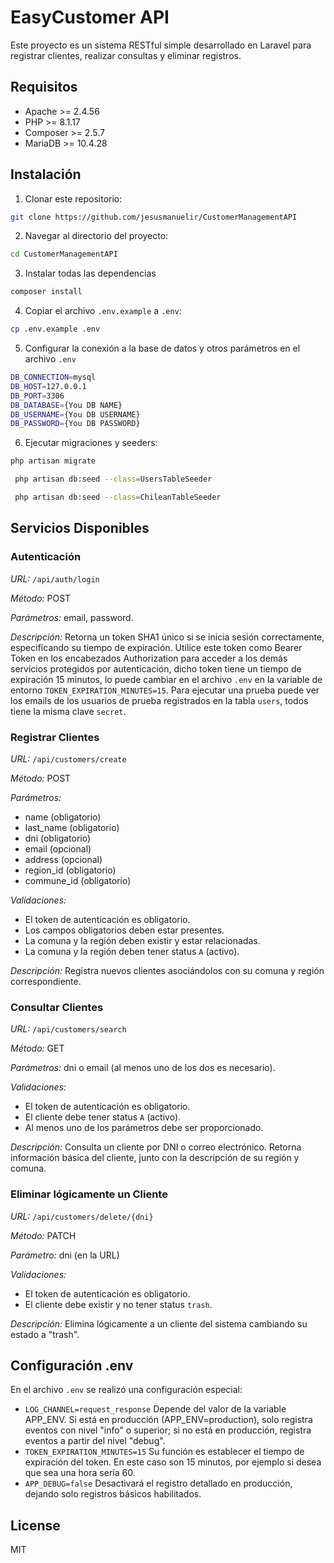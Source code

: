 # EasyCustomer API

Este proyecto es un sistema RESTful simple desarrollado en Laravel para registrar clientes, realizar consultas y eliminar registros.

## Requisitos

- Apache >= 2.4.56
- PHP >= 8.1.17
- Composer >= 2.5.7
- MariaDB >= 10.4.28

## Instalación

1. Clonar este repositorio: 
```sh 
git clone https://github.com/jesusmanuelir/CustomerManagementAPI
```
2. Navegar al directorio del proyecto: 
```sh 
cd CustomerManagementAPI
```
3. Instalar todas las dependencias
```sh
composer install
```
4. Copiar el archivo `.env.example` a `.env`: 
```sh 
cp .env.example .env
```
5. Configurar la conexión a la base de datos y otros parámetros en el archivo `.env`
```sh 
DB_CONNECTION=mysql
DB_HOST=127.0.0.1
DB_PORT=3306
DB_DATABASE={You DB NAME}
DB_USERNAME={You DB USERNAME}
DB_PASSWORD={You DB PASSWORD}
```
6. Ejecutar migraciones y seeders: 
```sh 
php artisan migrate
```
```sh
 php artisan db:seed --class=UsersTableSeeder
``` 
```sh
 php artisan db:seed --class=ChileanTableSeeder
 ```

## Servicios Disponibles

### Autenticación

*URL:* `/api/auth/login`

*Método:* POST

*Parámetros:* email, password.

*Descripción:* Retorna un token SHA1 único si se inicia sesión correctamente, especificando su tiempo de expiración. Utilice este token como Bearer Token en los encabezados Authorization para acceder a los demás servicios protegidos por autenticación, dicho token tiene un tiempo de expiración 15 minutos, lo puede cambiar en el archivo `.env` en la variable de entorno `TOKEN_EXPIRATION_MINUTES=15`.
Para ejecutar una prueba puede ver los emails de los usuarios de prueba registrados en la tabla `users`, todos tiene la misma clave `secret`.

### Registrar Clientes 

*URL:* `/api/customers/create`

*Método:* POST

*Parámetros:*
- name (obligatorio)
- last_name (obligatorio)
- dni (obligatorio)
- email (opcional)
- address (opcional)
- region_id (obligatorio)
- commune_id (obligatorio)

*Validaciones:*
- El token de autenticación es obligatorio.
- Los campos obligatorios deben estar presentes.
- La comuna y la región deben existir y estar relacionadas.
- La comuna y la región deben tener status `A` (activo).

*Descripción:* Registra nuevos clientes asociándolos con su comuna y región correspondiente.

### Consultar Clientes

*URL:* `/api/customers/search`

*Método:* GET

*Parámetros:* dni o email (al menos uno de los dos es necesario).

*Validaciones:*
- El token de autenticación es obligatorio.
- El cliente debe tener status `A` (activo).
- Al menos uno de los parámetros debe ser proporcionado.

*Descripción:* Consulta un cliente por DNI o correo electrónico. Retorna información básica del cliente, junto con la descripción de su región y comuna.

### Eliminar lógicamente un Cliente

*URL:* `/api/customers/delete/{dni}`

 *Método:* PATCH

 *Parámetro:* dni (en la URL)
 
 *Validaciones:*
 - El token de autenticación es obligatorio.
 - El cliente debe existir y no tener status `trash`.

*Descripción:* Elimina lógicamente a un cliente del sistema cambiando su estado a "trash".
## Configuración .env
En el archivo `.env` se realizó una configuración especial:
- `LOG_CHANNEL=request_response` Depende del valor de la variable APP_ENV. Si está en producción (APP_ENV=production), solo registra eventos con nivel "info" o superior; si no está en producción, registra eventos a partir del nivel "debug".
- `TOKEN_EXPIRATION_MINUTES=15` Su función es establecer el tiempo de expiración del token. En este caso son 15 minutos, por ejemplo si desea que sea una hora sería 60. 
- `APP_DEBUG=false` Desactivará el registro detallado en producción, dejando solo registros básicos habilitados.

## License

MIT
